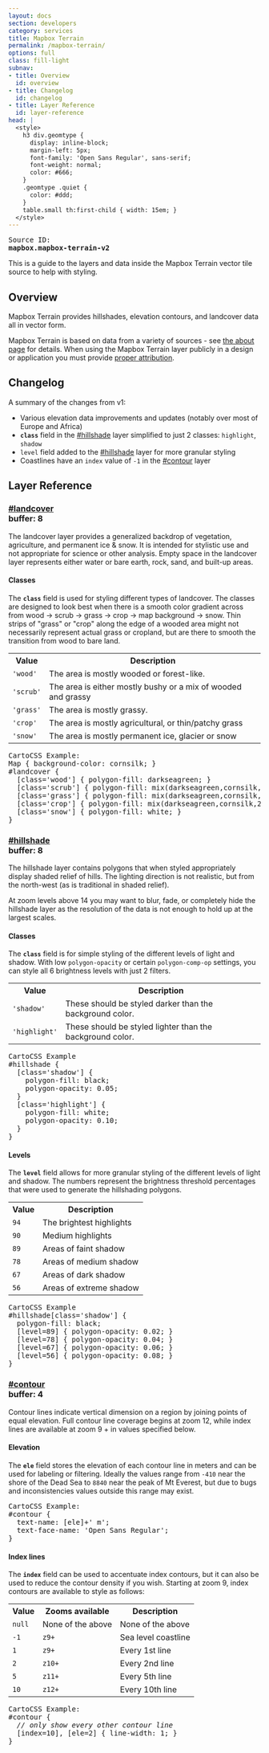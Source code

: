 ```yaml
---
layout: docs
section: developers
category: services
title: Mapbox Terrain
permalink: /mapbox-terrain/
options: full
class: fill-light
subnav:
- title: Overview
  id: overview
- title: Changelog
  id: changelog
- title: Layer Reference
  id: layer-reference
head: |
  <style>
    h3 div.geomtype {
      display: inline-block;
      margin-left: 5px;
      font-family: 'Open Sans Regular', sans-serif;
      font-weight: normal;
      color: #666;
    }
    .geomtype .quiet {
      color: #ddd;
    }
    table.small th:first-child { width: 15em; }
  </style>
---
```


<pre class='fill-darken3 dark round'>
<span class='quiet'>Source ID:</span>
<strong>mapbox.mapbox-terrain-v2</strong>
</pre>

This is a guide to the layers and data inside the Mapbox Terrain vector tile source to help with styling.

## Overview

Mapbox Terrain provides hillshades, elevation contours, and landcover data all in vector form.

Mapbox Terrain is based on data from a variety of sources - see [the about page](https://www.mapbox.com/about/maps/) for details. When using the Mapbox Terrain layer publicly in a design or application you must provide [proper attribution](https://www.mapbox.com/help/attribution/).

## Changelog

A summary of the changes from v1:

- Various elevation data improvements and updates (notably over most of Europe and Africa)
- __`class`__ field in the [#hillshade](#hillshade) layer simplified to just 2 classes: `highlight`, `shadow`
- `level` field added to the [#hillshade](#hillshade) layer for more granular styling
- Coastlines have an `index` value of `-1` in the [#contour](#contour) layer

## Layer Reference


<!-- LANDCOVER -->
<a class='doc-section' id='landcover'></a>
<h3><a href='#landcover'>#landcover</a>
    <div class='geomtype' title='polygons'>
        <span class='quiet inline small icon marker'></span>
        <span class='quiet inline small icon polyline'></span>
        <span class='      inline small icon polygon'></span>
        buffer: <strong>8</strong>
    </div>
</h3>

The landcover layer provides a generalized backdrop of vegetation, agriculture, and permanent ice & snow. It is intended for stylistic use and not appropriate for science or other analysis. Empty space in the landcover layer represents either water or bare earth, rock, sand, and built-up areas.

<h4>Classes</h4>

The __`class`__ field is used for styling different types of landcover. The classes are designed to look best when there is a smooth color gradient across from wood → scrub → grass → crop → map background → snow. Thin strips of "grass" or "crop" along the edge of a wooded area might not necessarily represent actual grass or cropland, but are there to smooth the transition from wood to bare land.

<table class='small'>
<tr><th>Value</th><th>Description</th></tr>
<tr><td><code>'wood'</code></td><td>The area is mostly wooded or forest-like.</td></tr>
<tr><td><code>'scrub'</code></td><td>The area is either mostly bushy or a mix of wooded and grassy</td></tr>
<tr><td><code>'grass'</code></td><td>The area is mostly grassy.</td></tr>
<tr><td><code>'crop'</code></td><td>The area is mostly agricultural, or thin/patchy grass</td></tr>
<tr><td><code>'snow'</code></td><td>The area is mostly permanent ice, glacier or snow</td></tr>
</table>

<pre>
<span class='quiet'>CartoCSS Example:</span>
Map { background-color: cornsilk; }
#landcover {
  [class='wood'] { polygon-fill: darkseagreen; }
  [class='scrub'] { polygon-fill: mix(darkseagreen,cornsilk,75%); }
  [class='grass'] { polygon-fill: mix(darkseagreen,cornsilk,50%); }
  [class='crop'] { polygon-fill: mix(darkseagreen,cornsilk,25%); }
  [class='snow'] { polygon-fill: white; }
}
</pre>


<!-- HILLSHADE -->
<a class='doc-section' id='hillshade'></a>
<h3><a href='#hillshade'>#hillshade</a>
    <div class='geomtype' title='polygons'>
        <span class='quiet inline small icon marker'></span>
        <span class='quiet inline small icon polyline'></span>
        <span class='      inline small icon polygon'></span>
        buffer: <strong>8</strong>
    </div>
</h3>

The hillshade layer contains polygons that when styled appropriately display shaded relief of hills. The lighting direction is not realistic, but from the north-west (as is traditional in shaded relief).

At zoom levels above 14 you may want to blur, fade, or completely hide the hillshade layer as the resolution of the data is not enough to hold up at the largest scales.

<h4>Classes</h4>

The __`class`__ field is for simple styling of the different levels of light and shadow. With low `polygon-opacity` or certain `polygon-comp-op` settings, you can style all 6 brightness levels with just 2 filters.

<table class='small'>
<tr><th>Value</th><th>Description</th></tr>
<tr><td><code>'shadow'</code></td><td>These should be styled darker than the background color.</td></tr>
<tr><td><code>'highlight'</code></td><td>These should be styled lighter than the background color.</td></tr>
</table>

<pre>
<span class='quiet'>CartoCSS Example</span>
#hillshade {
  [class='shadow'] {
    polygon-fill: black;
    polygon-opacity: 0.05;
  }
  [class='highlight'] {
    polygon-fill: white;
    polygon-opacity: 0.10;
  }
}
</pre>

<h4>Levels</h4>

The __`level`__ field allows for more granular styling of the different levels of light and shadow. The numbers represent the brightness threshold percentages that were used to generate the hillshading polygons.

<table class='small'>
<tr><th>Value</th><th>Description</th></tr>
<tr><td><code>94</code></td><td>The brightest highlights</td></tr>
<tr><td><code>90</code></td><td>Medium highlights</td></tr>
<tr><td><code>89</code></td><td>Areas of faint shadow</td></tr>
<tr><td><code>78</code></td><td>Areas of medium shadow</td></tr>
<tr><td><code>67</code></td><td>Areas of dark shadow</td></tr>
<tr><td><code>56</code></td><td>Areas of extreme shadow</td></tr>
</table>

<pre>
<span class='quiet'>CartoCSS Example</span>
#hillshade[class='shadow'] {
  polygon-fill: black;
  [level=89] { polygon-opacity: 0.02; }
  [level=78] { polygon-opacity: 0.04; }
  [level=67] { polygon-opacity: 0.06; }
  [level=56] { polygon-opacity: 0.08; }
}
</pre>


<!-- CONTOUR -->
<a class='doc-section' id='contour'></a>
<h3><a href='#contour'>#contour</a>
    <div class='geomtype' title='polygons'>
        <span class='quiet inline small icon marker'></span>
        <span class='quiet inline small icon polyline'></span>
        <span class='      inline small icon polygon'></span>
        buffer: <strong>4</strong>
    </div>
</h3>

Contour lines indicate vertical dimension on a region by joining points of equal elevation. Full contour line coverage begins at zoom 12, while index lines are available at zoom 9 + in values specified below.

<h4>Elevation</h4>

The __`ele`__ field stores the elevation of each contour line in meters and can be used for labeling or filtering. Ideally the values range from <code>-410</code> near the shore of the Dead Sea to <code>8840</code> near the peak of Mt Everest, but due to bugs and inconsistencies values outside this range may exist.

<pre>
<span class='quiet'>CartoCSS Example:</span>
#contour {
  text-name: [ele]+' m';
  text-face-name: 'Open Sans Regular';
}
</pre>

<h4>Index lines</h4>

The __`index`__ field can be used to accentuate index contours, but it can also be used to reduce the contour density if you wish. Starting at zoom 9, index contours are available to style as follows:

<table class='small'>
<tr><th>Value</th><th>Zooms available</th><th>Description</th></tr>
<tr><td><code>null</code></td><td>None of the above</td><td>None of the above</td></tr>
<tr><td><code>-1</code></td><td><code>z9+</code></td><td>Sea level coastline</td></tr>
<tr><td><code>1</code></td><td><code>z9+</code></td><td>Every 1st line</td></tr>
<tr><td><code>2</code></td><td><code>z10+</code></td><td>Every 2nd line</td></tr>
<tr><td><code>5</code></td><td><code>z11+</code></td><td>Every 5th line</td></tr>
<tr><td><code>10</code></td><td><code>z12+</code></td><td>Every 10th line</td></tr>
</table>

<p><pre><span class='quiet'>CartoCSS Example:</span>
#contour {
  <em>// only show every other contour line</em>
  [index=10], [ele=2] { line-width: 1; }
}
</pre></p>
